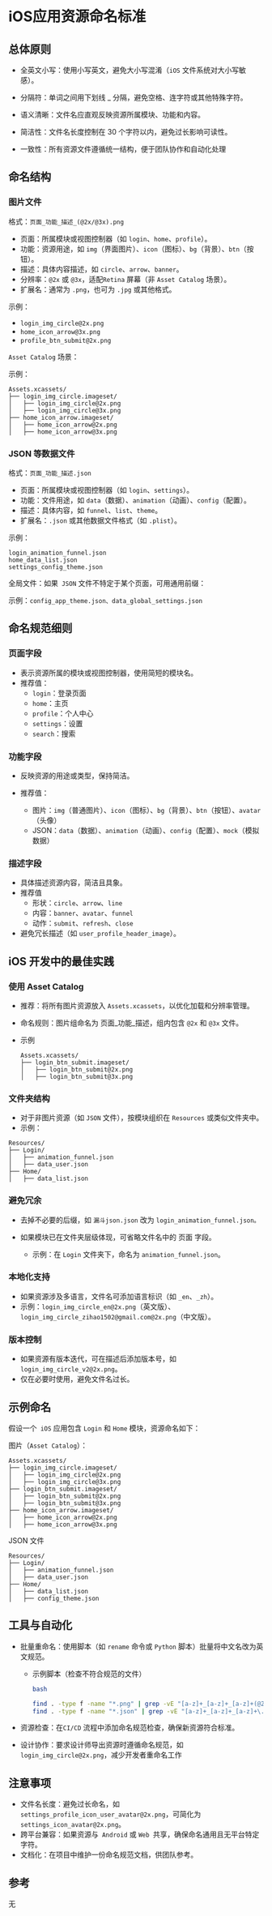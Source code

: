 # iOS应用资源命名标准

## 总体原则

* 全英文小写：使用小写英文，避免大小写混淆（`iOS` 文件系统对大小写敏感）。

* 分隔符：单词之间用下划线 _ 分隔，避免空格、连字符或其他特殊字符。

* 语义清晰：文件名应直观反映资源所属模块、功能和内容。

* 简洁性：文件名长度控制在 30 个字符以内，避免过长影响可读性。

* 一致性：所有资源文件遵循统一结构，便于团队协作和自动化处理

## 命名结构

### 图片文件

格式：`页面_功能_描述_(@2x/@3x).png`

- 页面：所属模块或视图控制器（如 `login`、`home`、`profile`）。
- 功能：资源用途，如 `img`（界面图片）、`icon`（图标）、`bg`（背景）、`btn`（按钮）。
- 描述：具体内容描述，如 `circle`、`arrow`、`banner`。
- 分辨率：`@2x` 或 `@3x`，适配`Retina` 屏幕（非 `Asset Catalog` 场景）。
- 扩展名：通常为 `.png`，也可为 `.jpg` 或其他格式。

示例：

- `login_img_circle@2x.png`
- `home_icon_arrow@3x.png`
- `profile_btn_submit@2x.png`

`Asset Catalog` 场景：

示例：

```objc
Assets.xcassets/
├── login_img_circle.imageset/
│   ├── login_img_circle@2x.png
│   ├── login_img_circle@3x.png
├── home_icon_arrow.imageset/
│   ├── home_icon_arrow@2x.png
│   ├── home_icon_arrow@3x.png
```



### JSON 等数据文件

格式：`页面_功能_描述.json`

- 页面：所属模块或视图控制器（如 `login`、`settings`）。
- 功能：文件用途，如 `data`（数据）、`animation`（动画）、`config`（配置）。
- 描述：具体内容，如 `funnel`、`list`、`theme`。
- 扩展名：`.json` 或其他数据文件格式（如 `.plist`）。

示例：

```objc
login_animation_funnel.json
home_data_list.json
settings_config_theme.json
```



全局文件：如果` JSON` 文件不特定于某个页面，可用通用前缀：

示例：`config_app_theme.json、data_global_settings.json`

## 命名规范细则

### 页面字段

* 表示资源所属的模块或视图控制器，使用简短的模块名。
* 推荐值：
  * `login`：登录页面
  * `home`：主页
  * `profile`：个人中心
  * `settings`：设置
  * `search`：搜索

### 功能字段

* 反映资源的用途或类型，保持简洁。

* 推荐值：

  * 图片：`img`（普通图片）、`icon`（图标）、`bg`（背景）、`btn`（按钮）、`avatar`（头像）
  * JSON：`data`（数据）、`animation`（动画）、`config`（配置）、`mock`（模拟数据）

  

### 描述字段

* 具体描述资源内容，简洁且具象。
* 推荐值
  * 形状：`circle`、`arrow`、`line`
  * 内容：`banner`、`avatar`、`funnel`
  * 动作：`submit`、`refresh`、`close`
* 避免冗长描述（如 `user_profile_header_image`）。

## iOS 开发中的最佳实践

### 使用 Asset Catalog

* 推荐：将所有图片资源放入 `Assets.xcassets`，以优化加载和分辨率管理。

* 命名规则：图片组命名为 页面_功能_描述，组内包含 `@2x` 和 `@3x` 文件。

* 示例

  ```objc
  Assets.xcassets/
  ├── login_btn_submit.imageset/
  │   ├── login_btn_submit@2x.png
  │   ├── login_btn_submit@3x.png
  ```

  

### 文件夹结构

* 对于非图片资源（如 `JSON` 文件），按模块组织在 `Resources` 或类似文件夹中。
* 示例：

```objc
Resources/
├── Login/
│   ├── animation_funnel.json
│   ├── data_user.json
├── Home/
│   ├── data_list.json
```



### 避免冗余

* 去掉不必要的后缀，如 `漏斗json.json` 改为 `login_animation_funnel.json。`

* 如果模块已在文件夹层级体现，可省略文件名中的 页面 字段。
  * 示例：在 `Login` 文件夹下，命名为 `animation_funnel.json`。

### 本地化支持

* 如果资源涉及多语言，文件名可添加语言标识（如 `_en`、`_zh`）。
* 示例：`login_img_circle_en@2x.png`（英文版）、`login_img_circle_zihao1502@gmail.com@2x.png`（中文版）。

### 版本控制

* 如果资源有版本迭代，可在描述后添加版本号，如 `login_img_circle_v2@2x.png`。
* 仅在必要时使用，避免文件名过长。

## 示例命名

假设一个` iOS` 应用包含 `Login` 和 `Home` 模块，资源命名如下：

图片（`Asset Catalog`）：

```objc
Assets.xcassets/
├── login_img_circle.imageset/
│   ├── login_img_circle@2x.png
│   ├── login_img_circle@3x.png
├── login_btn_submit.imageset/
│   ├── login_btn_submit@2x.png
│   ├── login_btn_submit@3x.png
├── home_icon_arrow.imageset/
│   ├── home_icon_arrow@2x.png
│   ├── home_icon_arrow@3x.png
```

JSON 文件

```objc
Resources/
├── Login/
│   ├── animation_funnel.json
│   ├── data_user.json
├── Home/
│   ├── data_list.json
│   ├── config_theme.json
```



## 工具与自动化

* 批量重命名：使用脚本（如 `rename` 命令或 `Python` 脚本）批量将中文名改为英文规范。

  * 示例脚本（检查不符合规范的文件）

    ```bash
    bash
    
    find . -type f -name "*.png" | grep -vE "[a-z]+_[a-z]+_[a-z]+(@2x|@3x)?\.png$"
    find . -type f -name "*.json" | grep -vE "[a-z]+_[a-z]+_[a-z]+\.json$"
    ```

* 资源检查：在`CI/CD` 流程中添加命名规范检查，确保新资源符合标准。

* 设计协作：要求设计师导出资源时遵循命名规范，如 `login_img_circle@2x.png`，减少开发者重命名工作

## 注意事项

* 文件名长度：避免过长命名，如 `settings_profile_icon_user_avatar@2x.png`，可简化为 `settings_icon_avatar@2x.png`。
* 跨平台兼容：如果资源与` Android` 或 `Web `共享，确保命名通用且无平台特定字符。
* 文档化：在项目中维护一份命名规范文档，供团队参考。

## 参考

无





